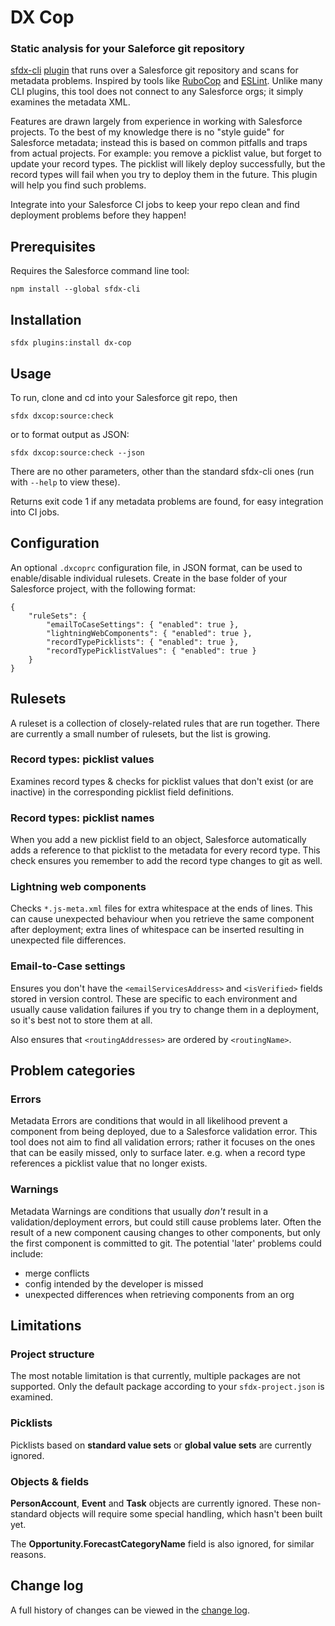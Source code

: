 # DX Cop

### Static analysis for your Saleforce git repository

[sfdx-cli](https://developer.salesforce.com/tools/sfdxcli) [plugin](https://developer.salesforce.com/docs/atlas.en-us.sfdx_cli_plugins.meta/sfdx_cli_plugins/cli_plugins.htm) that runs over a Salesforce git repository and scans for metadata problems. Inspired by tools like [RuboCop](https://github.com/rubocop/rubocop) and [ESLint](https://github.com/eslint/eslint). Unlike many CLI plugins, this tool does not connect to any Salesforce orgs; it simply examines the metadata XML.

Features are drawn largely from experience in working with Salesforce projects. To the best of my knowledge there is no "style guide" for Salesforce metadata; instead this is based on common pitfalls and traps from actual projects. For example: you remove a picklist value, but forget to update your record types. The picklist will likely deploy successfully, but the record types will fail when you try to deploy them in the future. This plugin will help you find such problems.

Integrate into your Salesforce CI jobs to keep your repo clean and find deployment problems before they happen!

## Prerequisites

Requires the Salesforce command line tool:

`npm install --global sfdx-cli`

## Installation

`sfdx plugins:install dx-cop`

## Usage

To run, clone and cd into your Salesforce git repo, then

`sfdx dxcop:source:check`

or to format output as JSON:

`sfdx dxcop:source:check --json`

There are no other parameters, other than the standard sfdx-cli ones (run with `--help` to view these).

Returns exit code 1 if any metadata problems are found, for easy integration into CI jobs.

## Configuration

An optional `.dxcoprc` configuration file, in JSON format, can be used to enable/disable individual rulesets. Create in the base folder of your Salesforce project, with the following format:

```
{
    "ruleSets": {
        "emailToCaseSettings": { "enabled": true },
        "lightningWebComponents": { "enabled": true },
        "recordTypePicklists": { "enabled": true },
        "recordTypePicklistValues": { "enabled": true }
    }
}
```

## Rulesets

A ruleset is a collection of closely-related rules that are run together. There are currently a small number of rulesets, but the list is growing.

### Record types: picklist values

Examines record types & checks for picklist values that don't exist (or are inactive) in the corresponding picklist field definitions.

### Record types: picklist names

When you add a new picklist field to an object, Salesforce automatically adds a reference to that picklist to the metadata for every record type. This check ensures you remember to add the record type changes to git as well.

### Lightning web components

Checks `*.js-meta.xml` files for extra whitespace at the ends of lines. This can cause unexpected behaviour when you retrieve the same component after deployment; extra lines of whitespace can be inserted resulting in unexpected file differences.

### Email-to-Case settings

Ensures you don't have the `<emailServicesAddress>` and `<isVerified>` fields stored in version control. These are specific to each environment and usually cause validation failures if you try to change them in a deployment, so it's best not to store them at all.

Also ensures that `<routingAddresses>` are ordered by `<routingName>`.

## Problem categories

### Errors

Metadata Errors are conditions that would in all likelihood prevent a component from being deployed, due to a Salesforce validation error. This tool does not aim to find all validation errors; rather it focuses on the ones that can be easily missed, only to surface later. e.g. when a record type references a picklist value that no longer exists.

### Warnings

Metadata Warnings are conditions that usually *don't* result in a validation/deployment errors, but could still cause problems later. Often the result of a new component causing changes to other components, but only the first component is committed to git. The potential 'later' problems could include:
- merge conflicts
- config intended by the developer is missed
- unexpected differences when retrieving components from an org

## Limitations

### Project structure

The most notable limitation is that currently, multiple packages are not supported. Only the default package according to your `sfdx-project.json` is examined.

### Picklists

Picklists based on **standard value sets** or **global value sets** are currently ignored.

### Objects &amp; fields

**PersonAccount**, **Event** and **Task** objects are currently ignored. These non-standard objects will require some special handling, which hasn't been built yet.

The **Opportunity.ForecastCategoryName** field is also ignored, for similar reasons.

## Change log

A full history of changes can be viewed in the [change log](https://github.com/dcathcart/dx-cop/blob/master/CHANGELOG.md).